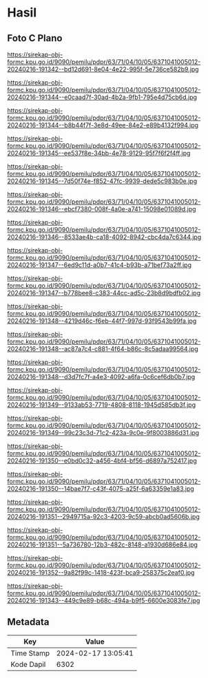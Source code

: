 # Hasil

## Foto C Plano

https://sirekap-obj-formc.kpu.go.id/9090/pemilu/pdpr/63/71/04/10/05/6371041005012-20240216-191342--bd12d691-8e04-4e22-995f-5e736ce582b9.jpg

https://sirekap-obj-formc.kpu.go.id/9090/pemilu/pdpr/63/71/04/10/05/6371041005012-20240216-191344--e0caad7f-30ad-4b2a-9fb1-795e4d75cb6d.jpg

https://sirekap-obj-formc.kpu.go.id/9090/pemilu/pdpr/63/71/04/10/05/6371041005012-20240216-191344--b8b44f7f-3e8d-49ee-84e2-e89b4132f994.jpg

https://sirekap-obj-formc.kpu.go.id/9090/pemilu/pdpr/63/71/04/10/05/6371041005012-20240216-191345--ee537f8e-34bb-4e78-9129-95f7f6f2f4ff.jpg

https://sirekap-obj-formc.kpu.go.id/9090/pemilu/pdpr/63/71/04/10/05/6371041005012-20240216-191345--7d50f74e-f852-47fc-9939-dede5c983b0e.jpg

https://sirekap-obj-formc.kpu.go.id/9090/pemilu/pdpr/63/71/04/10/05/6371041005012-20240216-191346--ebcf7380-008f-4a0e-a741-15098e01089d.jpg

https://sirekap-obj-formc.kpu.go.id/9090/pemilu/pdpr/63/71/04/10/05/6371041005012-20240216-191346--8533ae4b-ca18-4092-8942-cbc4da7c6344.jpg

https://sirekap-obj-formc.kpu.go.id/9090/pemilu/pdpr/63/71/04/10/05/6371041005012-20240216-191347--6ed9c11d-a0b7-41c4-b93b-a71bef73a2ff.jpg

https://sirekap-obj-formc.kpu.go.id/9090/pemilu/pdpr/63/71/04/10/05/6371041005012-20240216-191347--b778bee8-c383-44cc-ad5c-23b8d9bdfb02.jpg

https://sirekap-obj-formc.kpu.go.id/9090/pemilu/pdpr/63/71/04/10/05/6371041005012-20240216-191348--4219d46c-f6eb-44f7-997d-93f9543b99fa.jpg

https://sirekap-obj-formc.kpu.go.id/9090/pemilu/pdpr/63/71/04/10/05/6371041005012-20240216-191348--ac87a7c4-c881-4f64-b86c-8c5adaa99564.jpg

https://sirekap-obj-formc.kpu.go.id/9090/pemilu/pdpr/63/71/04/10/05/6371041005012-20240216-191348--d3d7fc7f-a4e3-4092-a6fa-0c6cef6db0b7.jpg

https://sirekap-obj-formc.kpu.go.id/9090/pemilu/pdpr/63/71/04/10/05/6371041005012-20240216-191349--9133ab53-7719-4808-8118-1945d585db3f.jpg

https://sirekap-obj-formc.kpu.go.id/9090/pemilu/pdpr/63/71/04/10/05/6371041005012-20240216-191349--99c23c3d-71c2-423a-9c0e-9f8003886d31.jpg

https://sirekap-obj-formc.kpu.go.id/9090/pemilu/pdpr/63/71/04/10/05/6371041005012-20240216-191350--e0bd0c32-a456-4bf4-bf56-d6897a752417.jpg

https://sirekap-obj-formc.kpu.go.id/9090/pemilu/pdpr/63/71/04/10/05/6371041005012-20240216-191350--14bae7f7-c43f-4075-a25f-6a63359e1a83.jpg

https://sirekap-obj-formc.kpu.go.id/9090/pemilu/pdpr/63/71/04/10/05/6371041005012-20240216-191351--2949715a-92c3-4203-9c59-abcb0ad5606b.jpg

https://sirekap-obj-formc.kpu.go.id/9090/pemilu/pdpr/63/71/04/10/05/6371041005012-20240216-191351--5a736780-12b3-482c-8148-a1930d686e84.jpg

https://sirekap-obj-formc.kpu.go.id/9090/pemilu/pdpr/63/71/04/10/05/6371041005012-20240216-191352--9a82f99c-1418-423f-bca9-258375c2eaf0.jpg

https://sirekap-obj-formc.kpu.go.id/9090/pemilu/pdpr/63/71/04/10/05/6371041005012-20240216-191343--449c9e89-b68c-494a-b9f5-6600e3083fe7.jpg


## Metadata

| Key        | Value               |
| ---------- | ------------------- |
| Time Stamp | 2024-02-17 13:05:41 |
| Kode Dapil | 6302                |



